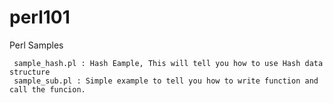 # perl101
Perl Samples

     sample_hash.pl : Hash Eample, This will tell you how to use Hash data structure
     sample_sub.pl : Simple example to tell you how to write function and call the funcion.
